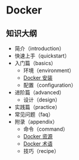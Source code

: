 # Docker

## 知识大纲

* 简介（introduction）
* 快速上手（quickstart）
* 入门篇（basics）
  * 环境（environment）
  * [Docker 安装](basics/installation.md)
  * 配置（configuration）
* 进阶篇（advanced）
  * 设计（design）
* 实践篇（practice）
* 常见问题（faq）
* 附录（appendix）
  * 命令（command）
  * [Docker 资源](appendix/resource.md)
  * [Docker 术语](appendix/glossary.md)
  * 技巧（recipe）
